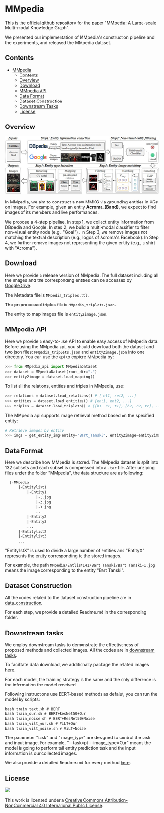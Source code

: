 # MMpedia
This is the official github repository for the paper "MMpedia: A Large-scale Multi-modal Knowledge Graph".

We presented our implementation of MMpedia's construction pipeline and the experiments, and released the MMpedia dataset.

## Contents

- [MMpedia](#MMpedia)
  - [Contents](#contents)
  - [Overview](#overview)
  - [Download](#download)
  - [MMpedia API](#MMpedia-API)
  - [Data Format](#data-format)
  - [Dataset Construction](#dataset-construction)
  - [Downstream Tasks](#downstream-tasks)
  - [License](#license)

## Overview

<img src="imgs/pipeline.jpg"/>


In MMpedia, we aim to construct a new MMKG via grounding entities in KGs on images. For example, given an entity **Acroma_(Band)**, we expect to find images of its members and live performances.

We propose a 4-step pipeline. In step 1, we collect entity information from DBpedia and Google. In step 2, we build a multi-modal classifier to filter non-visual entity node (e.g., "Goal") . In Step 3, we remove images not matching the textual description (e.g., logos of Acroma's Facebook). In Step 4, we further remove images not representing the given entity (e.g., a shirt with "Acroma").

## Download

Here we provide a release version of MMpedia. The full dataset including all the images and the corresponding entities can be accessed by [GoogleDrive](https://drive.google.com/drive/folders/13GFHEfKMw9rAR0IvLB46L39UF5fYN9FY?usp=sharing).

The Metadata file is `MMpedia_triples.ttl`.

The preprocessed triples file is `MMpedia_triplets.json`.

The entity to map images file is `entity2image.json`. 

## MMpedia API

 Here we provide a easy-to-use API to enable easy access of MMpedia data. Before using the MMpedia api, you should download both the dataset and two json files: `MMpedia_triplets.json` and `entity2image.json` into one directory. You can use the api to explore MMpedia by:

```python
>>> from MMpedia_api import MMpediaDataset
>>> dataset = MMpediaDataset(root_dir=".")
>>> entity2image = dataset.load_mapping()
```

To list all the relations, entities and triples in MMpedia, use:

```python
>>> relations = dataset.load_relations() # [rel1, rel2, ...]
>>> entities = dataset.load_entities() # [ent1, ent2, ...]
>>> triples = dataset.load_triplets() # [[h1, r1, t1], [h2, r2, t2], ...]
```

The MMpedia api supports image retrieval method based on the specified entity:

```python
# Retrieve images by entity
>>> imgs = get_entity_img(entity="Bart_Tanski", entity2image=entity2image) # [img1, img2, ...]
```


## Data Format

Here we describe how MMpedia is stored. The MMpedia dataset is split into 132 subsets and each subset is compressed into a `.tar` file. After unziping files under the folder "MMpedia", the data structure are as following:

```
  |-MMpedia
      |-Entitylist1
          |-Entity1
              |-1.jpg
              |-2.jpg
              |-3.jpg
              ...
          |-Entity2
          |-Entity3
          ...
      |-Entitylist2
      |-Entitylist3
      ...
```

"EntitylistX" is used to divide a large number of entities and "EntityX" represents the entity corresponding to the stored images.

For example, the path `MMpedia/Entlist141/Bart Tanski/Bart Tanski+1.jpg` means the image corresponding to the entity "Bart Tanski".

## Dataset Construction

All the codes related to the dataset construction pipeline are in [data_construction](https://github.com/Delicate2000/MMpedia/tree/main/dataset_construction). 

For each step, we provide a detailed Readme.md in the corresponding folder. 

## Downstream tasks

We employ downstream tasks to demonstrate the effectiveness of proposed methods and collected images. All the codes are in [downstream tasks](https://github.com/Delicate2000/MMpedia/tree/main/downstream%20tasks).

To facilitate data download, we additionally package the related images [here](https://drive.google.com/file/d/1pmdtbseQl5hMaqSWGDhER8_eYdqLMXi5/view?usp=share_link). 

For each model, the training strategy is the same and the only difference is the information the model received.

Following instructions use BERT-based methods as defalut, you can run the model by scripts:
```
bash train_text.sh # BERT
bash train_our.sh # BERT+ResNet50+Our
bash train_noise.sh # BERT+ResNet50+Noise
bash train_vilt_our.sh # ViLT+Our
bash train_vilt_noise.sh # ViLT+Noise
```

The parameter "task" and "image_type" are designed to control the task and input image. For example, "--task=pt --image_type=Our" means the model is going to perform tail entity prediction task and the input information is our collected images.

We also provide a detailed Readme.md for every method [here](https://github.com/Delicate2000/MMpedia/tree/main/downstream%20tasks#readme). 

## License

[![](https://licensebuttons.net/l/by-nc/4.0/88x31.png)](https://creativecommons.org/licenses/by-nc/4.0/)

This work is licensed under a [Creative Commons Attribution-NonCommercial 4.0 International Public License](https://creativecommons.org/licenses/by-nc/4.0/).
